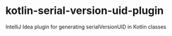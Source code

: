 # kotlin-serial-version-uid-plugin
IntelliJ Idea plugin for generating serialVersionUID in Kotlin classes
